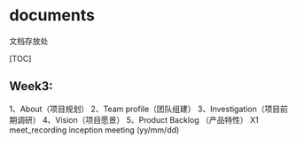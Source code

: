 # documents
文档存放处

[TOC]

## Week3:
1、About（项目规划）
2、Team profile（团队组建）
3、Investigation（项目前期调研）
4、Vision（项目愿景）
5、Product Backlog （产品特性）
X1 meet_recording
inception meeting (yy/mm/dd)
